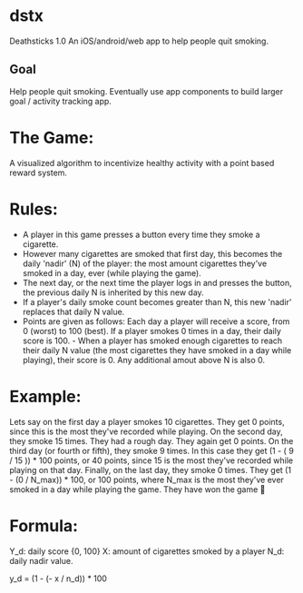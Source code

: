 # dstx
Deathsticks 1.0
An iOS/android/web app to help people quit smoking.

## Goal
Help people quit smoking. Eventually use app components to build larger goal / activity tracking app.

# The Game:
A visualized algorithm to incentivize healthy activity with a point based reward system.

# Rules:
- A player in this game presses a button every time they smoke a cigarette.
- However many cigarettes are smoked that first day, this becomes the daily 'nadir' (N) of the player: the most amount cigarettes they've smoked in a day, ever       (while playing the game).
- The next day, or the next time the player logs in and presses the button, the previous daily N is inherited by this new day.
- If a player's daily smoke count becomes greater than N, this new 'nadir' replaces that daily N value.
- Points are given as follows: Each day a player will receive a score, from 0 (worst) to 100 (best). If a player smokes 0 times in a day, their daily score is 100. - When a player has smoked enough cigarettes to reach their daily N value (the most cigarettes they have smoked in a day while playing), their score is 0. Any      additional amout above N is also 0.

# Example: 
Lets say on the first day a player smokes 10 cigarettes. They get 0 points, since this is the most they've recorded while playing. On the second day, they smoke 15 times. They had a rough day. They again get 0 points. On the third day (or fourth or fifth), they smoke 9 times. In this case they get (1 - ( 9 / 15 )) * 100 points, or 40 points, since 15 is the most they've recorded while playing on that day. Finally, on the last day, they smoke 0 times. They get (1 - (0 / N_max)) * 100, or 100 points, where N_max is the most they've ever smoked in a day while playing the game. They have won the game 🎉

# Formula: 
Y_d: daily score {0, 100} 
X: amount of cigarettes smoked by a player 
N_d: daily nadir value.

y_d = (1 - (- x / n_d)) * 100

